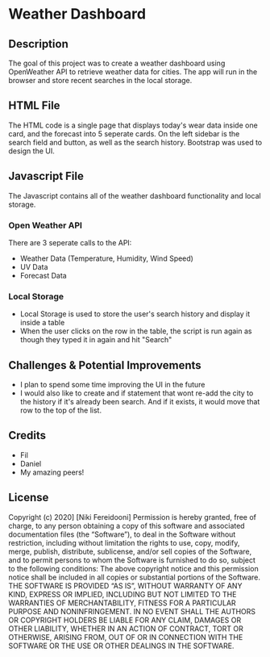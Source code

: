# Weather Dashboard

## Description 

The goal of this project was to create a weather dashboard using OpenWeather API to retrieve weather data for cities. The app will run in the browser and store recent searches in the local storage.

## HTML File

The HTML code is a single page that displays today's wear data inside one card, and the forecast into 5 seperate cards.
On the left sidebar is the search field and button, as well as the search history. Bootstrap was used to design the UI.

## Javascript File

The Javascript contains all of the weather dashboard functionality and local storage.

### Open Weather API
There are 3 seperate calls to the API:
* Weather Data (Temperature, Humidity, Wind Speed)
* UV Data
* Forecast Data 

### Local Storage
* Local Storage is used to store the user's search history and display it inside a table
* When the user clicks on the row in the table, the script is run again as though they typed it in again and hit "Search"

## Challenges & Potential Improvements
* I plan to spend some time improving the UI in the future
* I would also like to create and if statement that wont re-add the city to the history if it's already been search. And if it exists, it would move that row to the top of the list.

## Credits

* Fil
* Daniel
* My amazing peers!

## License

Copyright (c) 2020] [Niki Fereidooni]
Permission is hereby granted, free of charge, to any person obtaining a copy
of this software and associated documentation files (the “Software”), to deal
in the Software without restriction, including without limitation the rights
to use, copy, modify, merge, publish, distribute, sublicense, and/or sell
copies of the Software, and to permit persons to whom the Software is
furnished to do so, subject to the following conditions:
The above copyright notice and this permission notice shall be included in all
copies or substantial portions of the Software.
THE SOFTWARE IS PROVIDED “AS IS”, WITHOUT WARRANTY OF ANY KIND, EXPRESS OR
IMPLIED, INCLUDING BUT NOT LIMITED TO THE WARRANTIES OF MERCHANTABILITY,
FITNESS FOR A PARTICULAR PURPOSE AND NONINFRINGEMENT. IN NO EVENT SHALL THE
AUTHORS OR COPYRIGHT HOLDERS BE LIABLE FOR ANY CLAIM, DAMAGES OR OTHER
LIABILITY, WHETHER IN AN ACTION OF CONTRACT, TORT OR OTHERWISE, ARISING FROM,
OUT OF OR IN CONNECTION WITH THE SOFTWARE OR THE USE OR OTHER DEALINGS IN THE
SOFTWARE.
